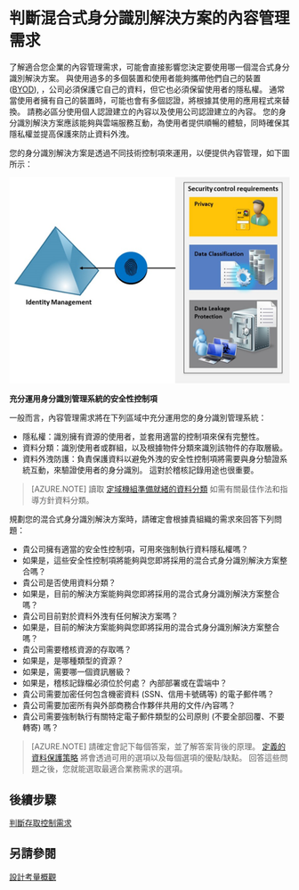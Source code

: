 <properties
    pageTitle="Azure Active Directory 混合式身分識別設計考量 - 判斷內容管理需求|Microsoft Azure"
    description="深入了解如何判斷適合您企業的內容管理需求。通常當使用者擁有自己的裝置時，可能也會有多個認證，將根據其使用的應用程式來替換。請務必區分使用個人認證建立的內容以及使用公司認證建立的內容。您的身分識別解決方案應該能夠與雲端服務互動，為使用者提供順暢的體驗，同時確保其隱私權並提高保護來防止資料外洩。"
    documentationCenter=""
    services="active-directory"
    authors="yuridio"
    manager="stevenpo"
    editor=""/>

<tags
    ms.service="active-directory"
    ms.devlang="na"
    ms.topic="article"
    ms.tgt_pltfrm="na"
    ms.workload="identity" 
    ms.date="11/11/2015"
    ms.author="yuridio"/>


# 判斷混合式身分識別解決方案的內容管理需求

了解適合您企業的內容管理需求，可能會直接影響您決定要使用哪一個混合式身分識別解決方案。 與使用過多的多個裝置和使用者能夠攜帶他們自己的裝置 ([BYOD](http://aka.ms/byodcg)), ，公司必須保護它自己的資料，但它也必須保留使用者的隱私權。 通常當使用者擁有自己的裝置時，可能也會有多個認證，將根據其使用的應用程式來替換。 請務必區分使用個人認證建立的內容以及使用公司認證建立的內容。 您的身分識別解決方案應該能夠與雲端服務互動，為使用者提供順暢的體驗，同時確保其隱私權並提高保護來防止資料外洩。

您的身分識別解決方案是透過不同技術控制項來運用，以便提供內容管理，如下圖所示：

![](./media/hybrid-id-design-considerations/securitycontrols.png)

**充分運用身分識別管理系統的安全性控制項**

一般而言，內容管理需求將在下列區域中充分運用您的身分識別管理系統：

- 隱私權：識別擁有資源的使用者，並套用適當的控制項來保有完整性。
- 資料分類：識別使用者或群組，以及根據物件分類來識別該物件的存取層級。
- 資料外洩防護：負責保護資料以避免外洩的安全性控制項將需要與身分驗證系統互動，來驗證使用者的身分識別。 這對於稽核記錄用途也很重要。

>[AZURE.NOTE]
讀取 [定域機組準備就緒的資料分類](http://download.microsoft.com/download/0/A/3/0A3BE969-85C5-4DD2-83B6-366AA71D1FE3/Data-Classification-for-Cloud-Readiness.pdf) 如需有關最佳作法和指導方針資料分類。

規劃您的混合式身分識別解決方案時，請確定會根據貴組織的需求來回答下列問題：

- 貴公司擁有適當的安全性控制項，可用來強制執行資料隱私權嗎？
 - 如果是，這些安全性控制項將能夠與您即將採用的混合式身分識別解決方案整合嗎？
- 貴公司是否使用資料分類？
 - 如果是，目前的解決方案能夠與您即將採用的混合式身分識別解決方案整合嗎？
- 貴公司目前對於資料外洩有任何解決方案嗎？
 - 如果是，目前的解決方案能夠與您即將採用的混合式身分識別解決方案整合嗎？
- 貴公司需要稽核資源的存取嗎？
 - 如果是，是哪種類型的資源？
 - 如果是，需要哪一個資訊層級？
 - 如果是，稽核記錄檔必須位於何處？ 內部部署或在雲端中？
- 貴公司需要加密任何包含機密資料 (SSN、信用卡號碼等) 的電子郵件嗎？
- 貴公司需要加密所有與外部商務合作夥伴共用的文件/內容嗎？
- 貴公司需要強制執行有關特定電子郵件類型的公司原則 (不要全部回覆、不要轉寄) 嗎？

>[AZURE.NOTE]
請確定會記下每個答案，並了解答案背後的原理。 [定義的資料保護策略](active-directory-hybrid-identity-design-considerations-data-protection-strategy.md) 將會透過可用的選項以及每個選項的優點/缺點。 回答這些問題之後，您就能選取最適合業務需求的選項。


## 後續步驟

[判斷存取控制需求](active-directory-hybrid-identity-design-considerations-accesscontrol-requirements.md)

## 另請參閱

[設計考量概觀](active-directory-hybrid-identity-design-considerations-overview.md)





